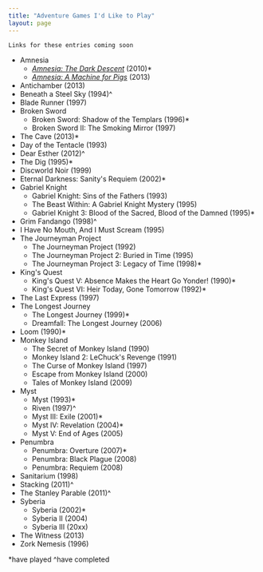 ```yaml
---
title: "Adventure Games I'd Like to Play"
layout: page
---
```


`Links for these entries coming soon`

- Amnesia
	- <cite>[Amnesia: The Dark Descent](https://en.wikipedia.org/wiki/Amnesia:_The_Dark_Descent)</cite> (2010)\*
	- <cite>[Amnesia: A Machine for Pigs](https://en.wikipedia.org/wiki/Amnesia:_A_Machine_for_Pigs)</cite> (2013)
- Antichamber (2013)
- Beneath a Steel Sky (1994)^
- Blade Runner (1997)
- Broken Sword
	- Broken Sword: Shadow of the Templars (1996)\*
	- Broken Sword II: The Smoking Mirror (1997)
- The Cave (2013)\*
- Day of the Tentacle (1993)
- Dear Esther (2012)^
- The Dig (1995)\*
- Discworld Noir (1999)
- Eternal Darkness: Sanity's Requiem (2002)\*
- Gabriel Knight
	- Gabriel Knight: Sins of the Fathers (1993)
	- The Beast Within: A Gabriel Knight Mystery (1995)
	- Gabriel Knight 3: Blood of the Sacred, Blood of the Damned (1995)\*
- Grim Fandango (1998)^
- I Have No Mouth, And I Must Scream (1995)
- The Journeyman Project
	- The Journeyman Project (1992)
	- The Journeyman Project 2: Buried in Time (1995)
	- The Journeyman Project 3: Legacy of Time (1998)\*
- King's Quest
	- King's Quest V: Absence Makes the Heart Go Yonder! (1990)\*
	- King's Quest VI: Heir Today, Gone Tomorrow (1992)\*
- The Last Express (1997)
- The Longest Journey
	- The Longest Journey (1999)\*
	- Dreamfall: The Longest Journey (2006)
- Loom (1990)\*
- Monkey Island
	- The Secret of Monkey Island (1990)
	- Monkey Island 2: LeChuck's Revenge (1991)
	- The Curse of Monkey Island (1997)
	- Escape from Monkey Island (2000)
	- Tales of Monkey Island (2009)
- Myst
	- Myst (1993)\*
	- Riven (1997)^
	- Myst III: Exile (2001)\*
	- Myst IV: Revelation (2004)\*
	- Myst V: End of Ages (2005)
- Penumbra
	- Penumbra: Overture (2007)\*
	- Penumbra: Black Plague (2008)
	- Penumbra: Requiem (2008)
- Sanitarium (1998)
- Stacking (2011)^
- The Stanley Parable (2011)^
- Syberia
	- Syberia (2002)\*
	- Syberia II (2004)
	- Syberia III (20xx)
- The Witness (2013)
- Zork Nemesis (1996)

\*have played
^have completed
